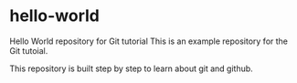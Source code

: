 # hello-world

Hello World repository for Git tutorial
This is an example repository for the Git tutoial.

This repository is built step by step to learn about git and github.

